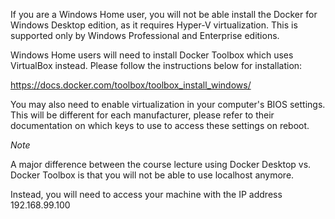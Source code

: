If you are a Windows Home user, you will not be able install the Docker for Windows Desktop edition, as it requires Hyper-V virtualization. This is supported only by Windows Professional and Enterprise editions.

Windows Home users will need to install Docker Toolbox which uses VirtualBox instead. Please follow the instructions below for installation:

https://docs.docker.com/toolbox/toolbox_install_windows/

You may also need to enable virtualization in your computer's BIOS settings. This will be different for each manufacturer, please refer to their documentation on which keys to use to access these settings on reboot.

*Note*

A major difference between the course lecture using Docker Desktop vs. Docker Toolbox is that you will not be able to use localhost anymore.

Instead, you will need to access your machine with the IP address 192.168.99.100

